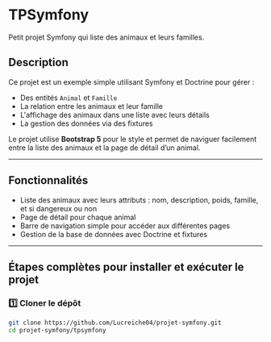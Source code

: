 # TPSymfony

Petit projet Symfony qui liste des animaux et leurs familles.

## Description

Ce projet est un exemple simple utilisant Symfony et Doctrine pour gérer :  
- Des entités `Animal` et `Famille`  
- La relation entre les animaux et leur famille  
- L'affichage des animaux dans une liste avec leurs détails  
- La gestion des données via des fixtures

Le projet utilise **Bootstrap 5** pour le style et permet de naviguer facilement entre la liste des animaux et la page de détail d’un animal.

---

## Fonctionnalités

- Liste des animaux avec leurs attributs : nom, description, poids, famille, et si dangereux ou non  
- Page de détail pour chaque animal  
- Barre de navigation simple pour accéder aux différentes pages  
- Gestion de la base de données avec Doctrine et fixtures

---

## Étapes complètes pour installer et exécuter le projet

### 1️⃣ Cloner le dépôt

```bash
git clone https://github.com/Lucreiche04/projet-symfony.git
cd projet-symfony/tpsymfony
